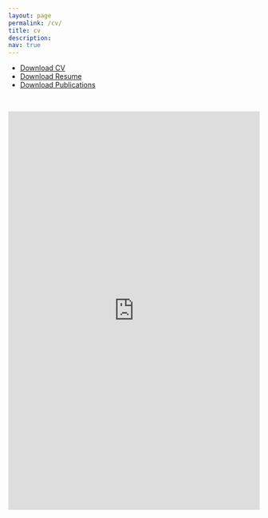 ```yaml
---
layout: page
permalink: /cv/
title: cv
description: 
nav: true
---
```

  <article>
    <ul>
  <li><a href="/home/assets/pdf/CV_Jared_Miller.pdf">Download CV </a></li>
  <li><a href="/home/assets/pdf/Resume_Jared_Miller.pdf.pdf">Download Resume </a></li>
  <li><a href="/home/assets/pdf/Publications_by_Jared_Miller.pdf">Download Publications</a></li>
</ul>
<!-- {{ entry.pdf | prepend: '/assets/pdf/' | relative_url }} -->
<p><br /></p>

<iframe src="https://drive.google.com/file/d/1XvRUuzqIGZZYeIewfb1lhwzaU_GiMBXZ/preview" style="width:100%; height:800px; border:0;" scrolling="no"></iframe>
</article>

<!--https://drive.google.com/file/d/1XvRUuzqIGZZYeIewfb1lhwzaU_GiMBXZ/view?usp=sharing-->

<!--Replace with a link to my own cv<iframe src="https://drive.google.com/file/d/1adiSFK4NkFyDmMPDF3REhVIkQP5Wt_Gy/preview" style="width:100%; height:800px; border:0;" scrolling="no"></iframe>-->

